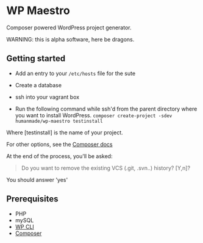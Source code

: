 WP Maestro
==========

Composer powered WordPress project generator.

WARNING: this is alpha software, here be dragons.

Getting started
---------------

- Add an entry to your `/etc/hosts` file for the sute
- Create a database
- ssh into your vagrant box

- Run the following command while ssh'd from the parent directory where you want to install WordPress.
`composer create-project -sdev humanmade/wp-maestro testinstall`

Where [testinstall] is the name of your project.

For other options, see the [Composer docs](https://getcomposer.org/doc/03-cli.md#create-project)

At the end of the process, you'll be asked:
> Do you want to remove the existing VCS (.git, .svn..) history? [Y,n]?

You should answer 'yes'

Prerequisites
-------------

- PHP
- mySQL
- [WP CLI](http://wp-cli.org)
- [Composer](http://getcomposer.org)
